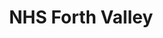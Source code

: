---
schema: default
title: NHS Forth Valley
description: Health board for the Forth Valley area 
logo: ''
type:
- Health board
portal_url: ''
org_url: http://www.nhsforthvalley.com
twitter_handle: nhsforthvalley
gss_code: S08000019
wikidata_qid: Q6954136
wdtk_id: nhs_forth_valley
---